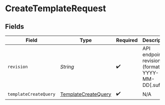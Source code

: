 # CreateTemplateRequest


## Fields

| Field                                                                 | Type                                                                  | Required                                                              | Description                                                           |
| --------------------------------------------------------------------- | --------------------------------------------------------------------- | --------------------------------------------------------------------- | --------------------------------------------------------------------- |
| `revision`                                                            | *String*                                                              | :heavy_check_mark:                                                    | API endpoint revision (format: YYYY-MM-DD[.suffix])                   |
| `templateCreateQuery`                                                 | [TemplateCreateQuery](../../models/components/TemplateCreateQuery.md) | :heavy_check_mark:                                                    | N/A                                                                   |